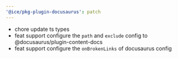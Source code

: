 ```yaml
---
'@ice/pkg-plugin-docusaurus': patch
---
```


- chore update ts types
- feat support configure the `path` and `exclude` config to @docusaurus/plugin-content-docs
- feat support configure the `onBrokenLinks` of docusaurus config
